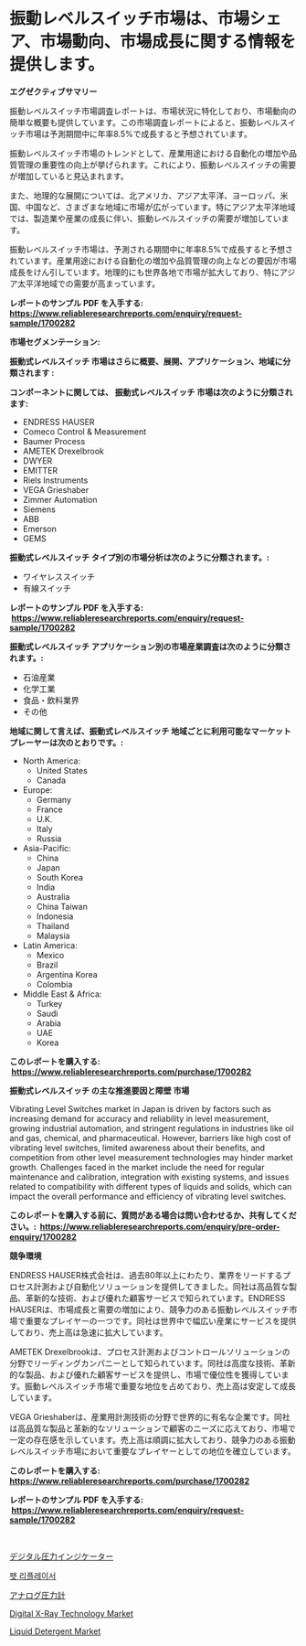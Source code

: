 <p><h1>振動レベルスイッチ市場は、市場シェア、市場動向、市場成長に関する情報を提供します。</h1></p><p><strong>エグゼクティブサマリー</strong></p>
<p><p>振動レベルスイッチ市場調査レポートは、市場状況に特化しており、市場動向の簡単な概要も提供しています。この市場調査レポートによると、振動レベルスイッチ市場は予測期間中に年率8.5%で成長すると予想されています。</p><p>振動レベルスイッチ市場のトレンドとして、産業用途における自動化の増加や品質管理の重要性の向上が挙げられます。これにより、振動レベルスイッチの需要が増加していると見込まれます。</p><p>また、地理的な展開については、北アメリカ、アジア太平洋、ヨーロッパ、米国、中国など、さまざまな地域に市場が広がっています。特にアジア太平洋地域では、製造業や産業の成長に伴い、振動レベルスイッチの需要が増加しています。</p><p>振動レベルスイッチ市場は、予測される期間中に年率8.5%で成長すると予想されています。産業用途における自動化の増加や品質管理の向上などの要因が市場成長をけん引しています。地理的にも世界各地で市場が拡大しており、特にアジア太平洋地域での需要が高まっています。</p></p>
<p><strong>レポートのサンプル PDF を入手する: <a href="https://www.reliableresearchreports.com/enquiry/request-sample/1700282">https://www.reliableresearchreports.com/enquiry/request-sample/1700282</a></strong></p>
<p><strong>市場セグメンテーション:</strong></p>
<p><strong> 振動式レベルスイッチ 市場はさらに概要、展開、アプリケーション、地域に分類されます :</strong></p>
<p><strong>コンポーネントに関しては、 振動式レベルスイッチ 市場は次のように分類されます: &nbsp;</strong></p>
<p><ul><li>ENDRESS HAUSER</li><li>Comeco Control & Measurement</li><li>Baumer Process</li><li>AMETEK Drexelbrook</li><li>DWYER</li><li>EMITTER</li><li>Riels Instruments</li><li>VEGA Grieshaber</li><li>Zimmer Automation</li><li>Siemens</li><li>ABB</li><li>Emerson</li><li>GEMS</li></ul></p>
<p><strong> 振動式レベルスイッチ タイプ別の市場分析は次のように分類されます。:</strong></p>
<p><ul><li>ワイヤレススイッチ</li><li>有線スイッチ</li></ul></p>
<p><strong>レポートのサンプル PDF を入手する: &nbsp;<a href="https://www.reliableresearchreports.com/enquiry/request-sample/1700282">https://www.reliableresearchreports.com/enquiry/request-sample/1700282</a></strong></p>
<p><strong> 振動式レベルスイッチ アプリケーション別の市場産業調査は次のように分類されます。:</strong></p>
<p><ul><li>石油産業</li><li>化学工業</li><li>食品・飲料業界</li><li>その他</li></ul></p>
<p><strong>地域に関して言えば、振動式レベルスイッチ 地域ごとに利用可能なマーケットプレーヤーは次のとおりです。:</strong></p>
<p><ul>
    <li>
        North America:
        <ul>
            <li>United States</li>
            <li>Canada</li>
        </ul>
    </li>
    <li>
        Europe:
        <ul>
            <li>Germany</li>
            <li>France</li>
            <li>U.K.</li>
            <li>Italy</li>
            <li>Russia</li>
        </ul>
    </li>
    <li>
        Asia-Pacific:
        <ul>
            <li>China</li>
            <li>Japan</li>
            <li>South Korea</li>
            <li>India</li>
            <li>Australia</li>
            <li>China Taiwan</li>
            <li>Indonesia</li>
            <li>Thailand</li>
            <li>Malaysia</li>
        </ul>
    </li>
    <li>
        Latin America:
        <ul>
            <li>Mexico</li>
            <li>Brazil</li>
            <li>Argentina Korea</li>
            <li>Colombia</li>
        </ul>
    </li>
    <li>
        Middle East & Africa:
        <ul>
            <li>Turkey</li>
            <li>Saudi</li>
            <li>Arabia</li>
            <li>UAE</li>
            <li>Korea</li>
        </ul>
    </li>
    </ul></p>
<p><strong>このレポートを購入する: &nbsp;<a href="https://www.reliableresearchreports.com/purchase/1700282">https://www.reliableresearchreports.com/purchase/1700282</a></strong></p>
<p><strong>振動式レベルスイッチ の主な推進要因と障壁 市場</strong></p>
<p><p>Vibrating Level Switches market in Japan is driven by factors such as increasing demand for accuracy and reliability in level measurement, growing industrial automation, and stringent regulations in industries like oil and gas, chemical, and pharmaceutical. However, barriers like high cost of vibrating level switches, limited awareness about their benefits, and competition from other level measurement technologies may hinder market growth. Challenges faced in the market include the need for regular maintenance and calibration, integration with existing systems, and issues related to compatibility with different types of liquids and solids, which can impact the overall performance and efficiency of vibrating level switches.</p></p>
<p><strong>このレポートを購入する前に、質問がある場合は問い合わせるか、共有してください。:&nbsp; <a href="https://www.reliableresearchreports.com/enquiry/pre-order-enquiry/1700282">https://www.reliableresearchreports.com/enquiry/pre-order-enquiry/1700282</a></strong></p>
<p><strong>競争環境</strong></p>
<p><p>ENDRESS HAUSER株式会社は、過去80年以上にわたり、業界をリードするプロセス計測および自動化ソリューションを提供してきました。同社は高品質な製品、革新的な技術、および優れた顧客サービスで知られています。ENDRESS HAUSERは、市場成長と需要の増加により、競争力のある振動レベルスイッチ市場で重要なプレイヤーの一つです。同社は世界中で幅広い産業にサービスを提供しており、売上高は急速に拡大しています。</p><p>AMETEK Drexelbrookは、プロセス計測およびコントロールソリューションの分野でリーディングカンパニーとして知られています。同社は高度な技術、革新的な製品、および優れた顧客サービスを提供し、市場で優位性を獲得しています。振動レベルスイッチ市場で重要な地位を占めており、売上高は安定して成長しています。</p><p>VEGA Grieshaberは、産業用計測技術の分野で世界的に有名な企業です。同社は高品質な製品と革新的なソリューションで顧客のニーズに応えており、市場で一定の存在感を示しています。売上高は順調に拡大しており、競争力のある振動レベルスイッチ市場において重要なプレイヤーとしての地位を確立しています。</p></p>
<p><strong>このレポートを購入する: &nbsp; <a href="https://www.reliableresearchreports.com/purchase/1700282">https://www.reliableresearchreports.com/purchase/1700282</a></strong></p>
<p><strong>レポートのサンプル PDF を入手する: &nbsp;<a href="https://www.reliableresearchreports.com/enquiry/request-sample/1700282">https://www.reliableresearchreports.com/enquiry/request-sample/1700282</a></strong><strong></strong></p>
<p>&nbsp;</p>
<p><p><a href="https://github.com/zekaoe592392/Market-Research-Report-List-1/blob/main/7582335194342.md">デジタル圧力インジケーター</a></p><p><a href="https://github.com/vs10l4sfg5c/Market-Research-Report-List-1/blob/main/1574897194067.md">팻 리플레이서</a></p><p><a href="https://github.com/cnnriuez22368/Market-Research-Report-List-1/blob/main/4575352194343.md">アナログ圧力計</a></p><p><a href="https://issuu.com/reportprime-2/docs/digital-x-ray-technology-market-size-2030.pptx">Digital X-Ray Technology Market</a></p><p><a href="https://github.com/bmorecock/Market-Research-Report-List-2/blob/main/liquid-detergent-market.md">Liquid Detergent Market</a></p></p>